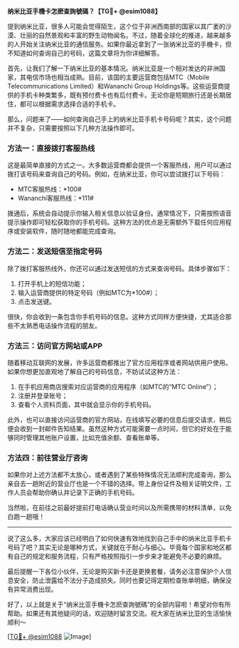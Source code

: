 **纳米比亚手機卡怎麽查詢號碼？【TG💪+ @esim1088】**

提到纳米比亚，很多人可能会觉得陌生，这个位于非洲西南部的国家以其广袤的沙漠、壮丽的自然景观和丰富的野生动物闻名。不过，随着全球化的推进，越来越多的人开始关注纳米比亚的通信服务。如果你最近拿到了一张纳米比亚的手機卡，但不知道如何查询自己的号码，这篇文章将为你详细解答。

首先，让我们了解一下纳米比亚的基本情况。纳米比亚是一个相对发达的非洲国家，其电信市场也相当成熟。目前，该国的主要运营商包括MTC（Mobile Telecommunications Limited）和Wananchi Group Holdings等。这些运营商提供的手机卡种类繁多，既有预付费卡也有后付费卡。无论你是短期旅行还是长期居住，都可以根据需求选择合适的手机卡。

那么，问题来了——如何查询自己手上的纳米比亚手机卡号码呢？其实，这个问题并不复杂，只需要按照以下几种方法操作即可。

### 方法一：直接拨打客服热线

这是最简单直接的方式之一。大多数运营商都会提供一个客服热线，用户可以通过拨打该号码来查询自己的号码。例如，在纳米比亚，你可以尝试拨打以下号码：

- MTC客服热线：*100#
- Wananchi客服热线：*111#

拨通后，系统会自动提示你输入相关信息以验证身份。通常情况下，只需按照语音提示操作即可轻松获取你的手机号码。这种方法的优点是无需额外下载任何应用程序或安装软件，随时随地都能完成查询。

### 方法二：发送短信至指定号码

除了拨打客服热线外，你还可以通过发送短信的方式来查询号码。具体步骤如下：

1. 打开手机上的短信功能；
2. 输入运营商提供的特定号码（例如MTC为*100#）；
3. 点击发送键。

很快，你会收到一条包含你手机号码的信息。这种方式同样方便快捷，尤其适合那些不太熟悉电话操作流程的朋友。

### 方法三：访问官方网站或APP

随着移动互联网的发展，许多运营商都推出了官方应用程序或者网站供用户使用。如果你想更加直观地了解自己的号码信息，不妨试试这种方法：

1. 在手机应用商店搜索对应运营商的应用程序（如MTC的“MTC Online”）；
2. 注册并登录账号；
3. 查看个人资料页面，其中就会显示你的手机号码。

此外，也可以直接访问运营商的官方网站，在线填写必要的信息后提交请求，稍后便会收到一封邮件告知结果。虽然这种方式可能需要一点时间，但它的好处在于能够同时管理其他账户设置，比如充值余额、查看账单等。

### 方法四：前往营业厅咨询

如果你对上述方法都不太放心，或者遇到了某些特殊情况无法顺利完成查询，那么亲自去一趟附近的营业厅也是一个不错的选择。带上身份证件及相关证明文件，工作人员会帮助你确认并记录下正确的手机号码。

当然啦，在前往之前最好提前打电话确认营业时间以及所需携带的材料清单，以免白跑一趟哦！

---

说了这么多，大家应该已经明白了如何快速有效地找到自己手中的纳米比亚手机卡号码了吧？其实无论是哪种方式，关键就在于耐心与细心。毕竟每个国家和地区都有自己的规定和服务流程，只有严格按照指引一步步来才能避免不必要的麻烦。

最后提醒一下各位小伙伴，无论是购买新卡还是更换套餐，请务必注意保护个人信息安全，防止泄露给不法分子造成损失。同时也要记得定期检查账单明细，确保没有异常消费出现。

好了，以上就是关于“纳米比亚手機卡怎麽查詢號碼”的全部内容啦！希望对你有所帮助。如果还有其他疑问的话，欢迎随时留言交流。祝大家在纳米比亚的生活愉快顺利～

[[TG💪+ @esim1088](https://t.me/s/esim1088) ![Image](https://i.postimg.cc/4NQfJmqS/Snipaste-2025-05-13-00-14-12.png)]